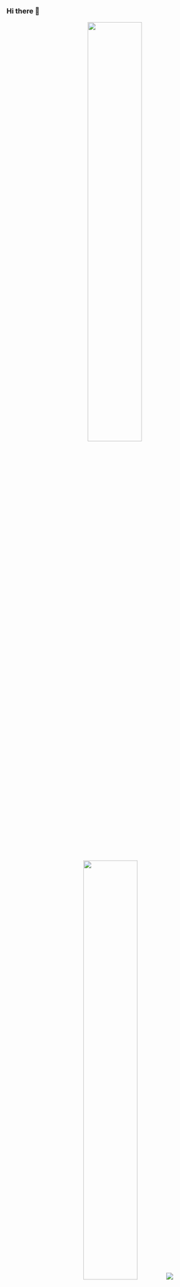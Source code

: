 ### Hi there 👋

<p align="center">
  <img height="50%" width="auto" src ="https://github-readme-stats.vercel.app/api?username=marcbrigham&show_icons=true&count_private=true&theme=dracula&hide_border=true&hide=issues,contribs&bg_color=00000000">
  <img height="50%" width="auto" src ="https://github-readme-stats.vercel.app/api/top-langs/?username=marcbrigham&layout=compact&hide_border=true&theme=dracula&bg_color=00000000&langs_count=6&hide=jupyter%20notebook,tex,css,php">
  <img src ="https://github-readme-streak-stats.herokuapp.com?user=marcbrigham&theme=dracula&hide_border=true&background=FFFFFF00">
  <br>
  <br>
  <a href="https://www.buymeacoffee.com/marcbrigham"> <img align="center" src="https://cdn.buymeacoffee.com/buttons/v2/default-orange.png" height="50" width="210" alt="marcbrigham" /></a>
</p>

<!--

Here are some ideas to get you started:

- 🔭 I’m currently working on ...
- 🌱 I’m currently learning ...
- 👯 I’m looking to collaborate on ...
- 🤔 I’m looking for help with ...
- 💬 Ask me about ...
- 📫 How to reach me: ...
- 😄 Pronouns: ...
- ⚡ Fun fact: ...
-->
